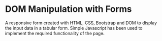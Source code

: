 # DOM Manipulation with Forms

A responsive form created with HTML, CSS, Bootstrap and DOM to display the input data in a tabular form. Simple Javascript has been used to 
implement the required functionality of the page.

